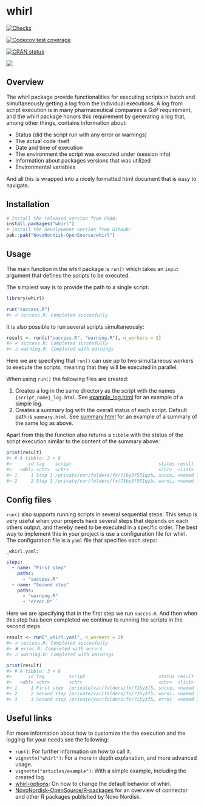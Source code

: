 
<!-- README.md is generated from README.Rmd. Please edit that file -->

# whirl

<!-- badges: start -->

[![Checks](https://github.com/NovoNordisk-OpenSource/whirl/actions/workflows/check_and_co.yaml/badge.svg)](https://github.com/NovoNordisk-OpenSource/whirl/actions/workflows/check_and_co.yaml)

[![Codecov test
coverage](https://codecov.io/gh/NovoNordisk-OpenSource/whirl/graph/badge.svg)](https://app.codecov.io/gh/NovoNordisk-OpenSource/whirl)

[![CRAN
status](https://www.r-pkg.org/badges/version/whirl)](https://CRAN.R-project.org/package=whirl)

[<img src="http://pharmaverse.org/shields/whirl.svg">](https://pharmaverse.org)

<!-- badges: end -->

## Overview

The whirl package provide functionalities for executing scripts in batch
and simultaneously getting a log from the individual executions. A log
from script execution is in many pharmaceutical companies a GxP
requirement, and the whirl package honors this requirement by generating
a log that, among other things, contains information about:

- Status (did the script run with any error or warnings)
- The actual code itself
- Date and time of execution
- The environment the script was executed under (session info)
- Information about packages versions that was utilized
- Environmental variables

And all this is wrapped into a nicely formatted html document that is
easy to navigate.

## Installation

``` r
# Install the released version from CRAN:
install.packages("whirl")
# Install the development version from GitHub:
pak::pak("NovoNordisk-OpenSource/whirl")
```

## Usage

The main function in the whirl package is `run()` which takes an `input`
argument that defines the scripts to be executed.

The simplest way is to provide the path to a single script:

``` r
library(whirl)

run("success.R")
#> ✔ success.R: Completed succesfully
```

It is also possible to run several scripts simultaneously:

``` r
result <- run(c("success.R", "warning.R"), n_workers = 2)
#> ✔ success.R: Completed succesfully
#> ⚠ warning.R: Completed with warnings
```

Here we are specifying that `run()` can use up to two simultaneous
workers to execute the scripts, meaning that they will be executed in
parallel.

When using `run()` the following files are created:

1.  Creates a log in the same directory as the script with the names
    `{script_name}_log.html`. See
    [example_log.html](https://novonordisk-opensource.github.io/whirl/articles/example_log.html)
    for an example of a simple log.
2.  Creates a summary log with the overall status of each script.
    Default path is `summary.html`. See
    [summary.html](https://novonordisk-opensource.github.io/whirl/articles/summary.html)
    for an example of a summary of the same log as above.

Apart from this the function also returns a `tibble` with the status of
the script execution similar to the content of the summary above:

``` r
print(result)
#> # A tibble: 2 × 6
#>      id tag    script                                status result       log_dir
#>   <dbl> <chr>  <chr>                                 <chr>  <list>       <chr>  
#> 1     1 Step 1 /private/var/folders/fx/71by3f551qzb… succe… <named list> /priva…
#> 2     2 Step 1 /private/var/folders/fx/71by3f551qzb… warni… <named list> /priva…
```

## Config files

`run()` also supports running scripts in several sequential steps. This
setup is very useful when your projects have several steps that depends
on each others output, and thereby need to be executed in a specific
order. The best way to implement this in your project is use a
configuration file for whirl. The configuration file is a `yaml` file
that specifies each steps:

`_whirl.yaml:`

``` yaml
steps:
  - name: "First step"
    paths:
      - "success.R"
  - name: "Second step"
    paths:
      - "warning.R"
      - "error.R"``
```

Here we are specifying that in the first step we run `succes.R`. And
then when this step has been completed we continue to running the
scripts in the second steps.

``` r
result <- run("_whirl.yaml", n_workers = 2)
#> ✔ success.R: Completed succesfully
#> ✖ error.R: Completed with errors
#> ⚠ warning.R: Completed with warnings
```

``` r
print(result)
#> # A tibble: 3 × 6
#>      id tag         script                           status result       log_dir
#>   <dbl> <chr>       <chr>                            <chr>  <list>       <chr>  
#> 1     1 First step  /private/var/folders/fx/71by3f5… succe… <named list> /priva…
#> 2     2 Second step /private/var/folders/fx/71by3f5… warni… <named list> /priva…
#> 3     3 Second step /private/var/folders/fx/71by3f5… error  <named list> /priva…
```

## Useful links

For more information about how to customize the the execution and the
logging for your needs see the following:

- `run()`: For further information on how to call it.
- `vignette("whirl")`: For a more in depth explanation, and more
  advanced usage.
- `vignette("articles/example")`: With a simple example, including the
  created log.
- [whirl-options](https://novonordisk-opensource.github.io/whirl/reference/whirl-options.html):
  On how to change the default behavior of whirl.
- [NovoNordisk-OpenSource/R-packages](https://novonordisk-opensource.github.io/R-packages/)
  for an overview of connector and other R packages published by Novo
  Nordisk.
